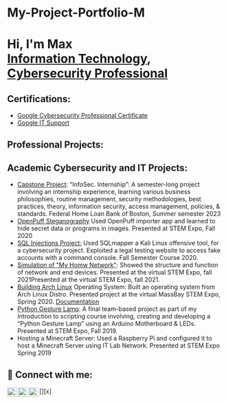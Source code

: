 # My-Project-Portfolio-M
<h1>Hi, I'm Max <br/><a href="https://github.com/joshmadakor1">Information Technology</a>, <a href="https://www.linkedin.com/in/joshmadakor/">Cybersecurity Professional</a> <a href="https://www.youtube.com/c/joshmadakor"></a></h1>

<h2>Certifications:</h2>

- [Google Cybersecurity Professional Certificate](https://coursera.org/share/f2a6e2619a4a14e1e979da3558232220)
- [Google IT Support](https://coursera.org/share/97af327e22cbc91a13a250f7a66f7aee)

<h2>Professional Projects:</h2>

<h2>Academic Cybersecurity and IT Projects:</h2>

- [Capstone Project](https://drive.google.com/drive/folders/16MkOD5rlSr-XMfuHkmdWPRGeHuDwDWJo?usp=drive_link): “InfoSec. Internship”: A semester-long project involving an internship experience, learning various business philosophies, routine management, security methodologies, best practices, theory, information security, access management, policies, & standards. Federal Home Loan Bank of Boston, Summer semester 2023
- [OpenPuff Steganography](https://youtu.be/62st1m6ZdW8) Used OpenPuff importer app and learned to hide secret data or programs in images. Presented at STEM Expo, Fall 2020
- [SQL Injections Project:](https://docs.google.com/document/d/1tlWyr1jOC-uM2bzqVQ2MlTR3eqBnL6pl/edit?usp=drive_link&ouid=106987420707022229569&rtpof=true&sd=true) Used SQLmapper a Kali Linux offensive tool, for a cybersecurity project. Exploited a legal testing website to access fake accounts with a command console. Fall Semester Course 2020. 
- [Simulation of "My Homw Network"](https://youtu.be/aBRcQ8n086Q): Showed the structure and function of network and end devices. Presented at the virtual STEM Expo, fall 2021Presented at the virtual STEM Expo, fall 2021.
- [Building Arch Linux](https://youtu.be/QJKEK6ZK0qQ) Operating System: Built an operating system from Arch Linux Distro. Presented project at the virtual MassBay STEM Expo, Spring 2020. [Documentation](https://docs.google.com/document/d/1D0TjRf1TDVt0IW2ZeD9p0c2i9ywsD_GL/edit?usp=drive_link&ouid=106987420707022229569&rtpof=true&sd=true) 
- [Python Gesture Lamp](https://youtube.com/shorts/Fr10d4d7gOI?feature=share): A final team-based project as part of my Introduction to scripting course involving, creating and developing a “Python Gesture Lamp” using an Arduino Motherboard & LEDs. Presented at STEM Expo, Fall 2019. 
- Hosting a Minecraft Server: Used a Raspberry Pi and configured it to host a Minecraft Server using IT Lab Network. Presented at STEM Expo Spring 2019

<h2> 🤳 Connect with me:</h2>

[<img align="left" alt="Max | YouTube" width="22px" src="https://cdn.jsdelivr.net/npm/simple-icons@v3/icons/youtube.svg" />][youtube]
[<img align="left" alt="Max | Twitter" width="22px" src="https://cdn.jsdelivr.net/npm/simple-icons@v3/icons/twitter.svg" />][x]
[<img align="left" alt="Max | LinkedIn" width="22px" src="https://cdn.jsdelivr.net/npm/simple-icons@v3/icons/linkedin.svg" />][linkedin]


[twitter]: https://twitter.com/NavaaMax
[youtube]: https://www.youtube.com/channel/UCS_L_cQLDWPNrWS5nKgvkkw
[linkedin]: https://www.linkedin.com/in/max-navarrette/
